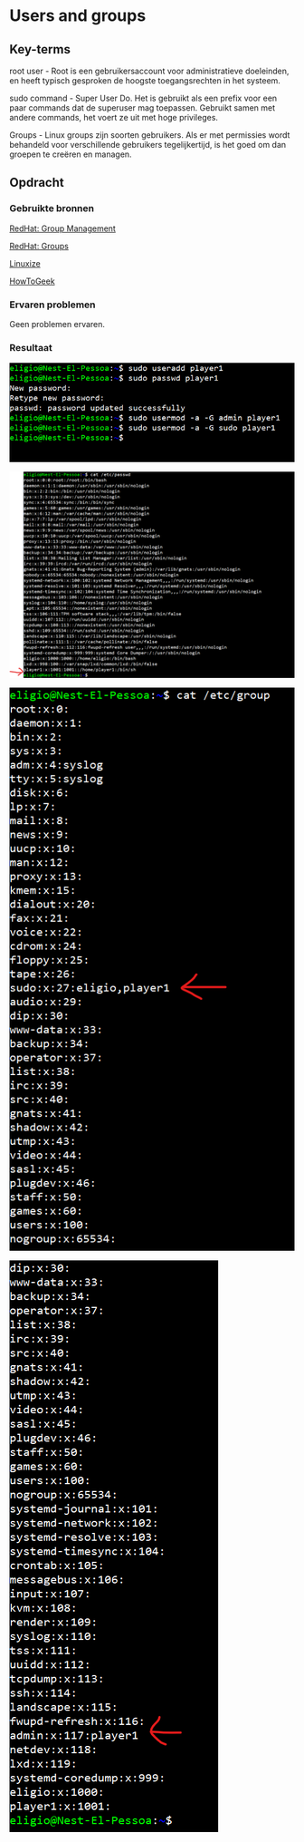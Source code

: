 # Users and groups


## Key-terms

root user - Root is een gebruikersaccount voor administratieve doeleinden, en heeft typisch gesproken de hoogste toegangsrechten in het systeem.

sudo command - Super User Do. Het is gebruikt als een prefix voor een paar commands dat de superuser mag toepassen. Gebruikt samen met andere commands, het voert ze uit met hoge privileges.

Groups - Linux groups zijn soorten gebruikers. Als er met permissies wordt behandeld voor verschillende gebruikers tegelijkertijd, is het goed om dan groepen te creëren en managen.


## Opdracht
### Gebruikte bronnen

[RedHat: Group Management](https://www.redhat.com/sysadmin/linux-user-group-management)

[RedHat: Groups](https://www.redhat.com/sysadmin/linux-groups)

[Linuxize](https://linuxize.com/post/how-to-create-users-in-linux-using-the-useradd-command/)

[HowToGeek](https://www.howtogeek.com/50787/add-a-user-to-a-group-or-second-group-on-linux/)


### Ervaren problemen

Geen problemen ervaren.


### Resultaat


![Screeshot 1](https://github.com/techgrounds/techgrounds-EligioPessoa/blob/main/00_includes/Screenshot%202023-04-04%20161120.png)

![Screenshot 2](https://github.com/techgrounds/techgrounds-EligioPessoa/blob/main/00_includes/Screenshot%202023-04-04%20161649.png)

![Screenshot 3](https://github.com/techgrounds/techgrounds-EligioPessoa/blob/main/00_includes/Screenshot%202023-04-04%20161822.png)

![Screenshot 4](https://github.com/techgrounds/techgrounds-EligioPessoa/blob/main/00_includes/Screenshot%202023-04-04%20161909.png)
